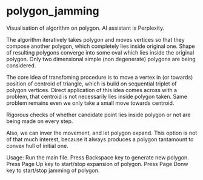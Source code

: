 # polygon_jamming
Visualisation of algorithm on polygon. AI assistant is Perplexity.

The algorithm iteratively takes polygon and moves vertices so that they compose another polygon, which completely lies inside original one. 
Shape of resulting polygons converge into some oval which lies inside the original polygon.
Only two dimensional simple (non degenerate) polygons are being considered.

The core idea of transfoming procedure is to move a vertex in (or towards) position of centroid of triangle,
which is build on sequential triplet of polygon vertices.
Direct application of this idea comes across with a problem, that centroid is not necessarily lies inside polygon taken.
Same problem remains even we only take a small move towards centroid.

Rigorous checks of whether candidate point lies inside polygon or not are being made on every step.

Also, we can inver the movement, and let polygon expand. 
This option is not of that much interest, because it always produces a polygon tantamount to convex hull of initial one.


Usage:
Run the main file. 
Press Backspace key to generate new polygon. 
Press Page Up key to start/stop expansion of polygon.
Press Page Donw key to start/stop jamming of polygon.
